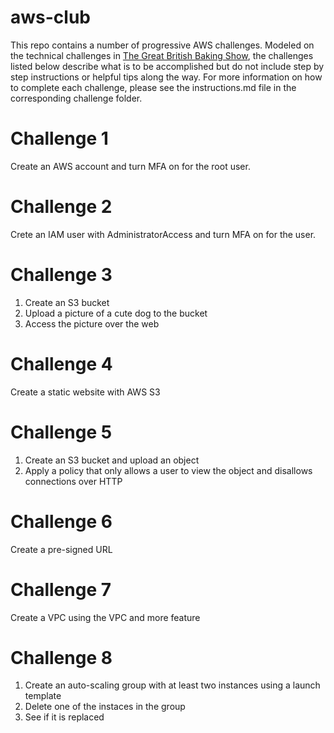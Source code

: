 # aws-club
This repo contains a number of progressive AWS challenges. Modeled on the technical challenges in [The Great British Baking Show](https://www.netflix.com/title/80063224), the challenges listed below describe what is to be accomplished but do not include step by step instructions or helpful tips along the way. For more information on how to complete each challenge, please see the instructions.md file in the corresponding challenge folder.

# Challenge 1
Create an AWS account and turn MFA on for the root user.

# Challenge 2
Crete an IAM user with AdministratorAccess and turn MFA on for the user.

# Challenge 3
1. Create an S3 bucket
1. Upload a picture of a cute dog to the bucket
1. Access the picture over the web

# Challenge 4
Create a static website with AWS S3

# Challenge 5
1. Create an S3 bucket and upload an object
1. Apply a policy that only allows a user to view the object and disallows connections over HTTP

# Challenge 6
Create a pre-signed URL

# Challenge 7
Create a VPC using the VPC and more feature

# Challenge 8
1. Create an auto-scaling group with at least two instances using a launch template
1. Delete one of the instaces in the group
1. See if it is replaced